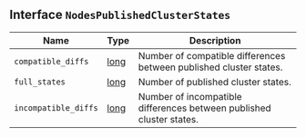 ## Interface `NodesPublishedClusterStates`

| Name | Type | Description |
| - | - | - |
| `compatible_diffs` | [long](./long.md) | Number of compatible differences between published cluster states. |
| `full_states` | [long](./long.md) | Number of published cluster states. |
| `incompatible_diffs` | [long](./long.md) | Number of incompatible differences between published cluster states. |
